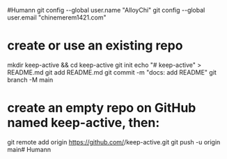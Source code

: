 #Humann
git config --global user.name "AlloyChi"
git config --global user.email "chinemerem1421.com"

# create or use an existing repo
mkdir keep-active && cd keep-active
git init
echo "# keep-active" > README.md
git add README.md
git commit -m "docs: add README"
git branch -M main
# create an empty repo on GitHub named keep-active, then:
git remote add origin https://github.com/<YOU>/keep-active.git
git push -u origin main# Humann
